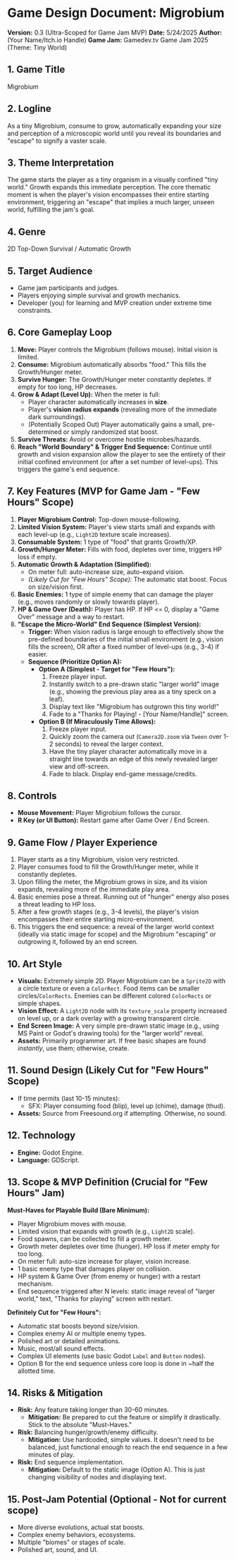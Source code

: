 # Game Design Document: Migrobium

**Version:** 0.3 (Ultra-Scoped for Game Jam MVP)
**Date:** 5/24/2025
**Author:** (Your Name/Itch.io Handle)
**Game Jam:** Gamedev.tv Game Jam 2025 (Theme: Tiny World)

## 1. Game Title
Migrobium

## 2. Logline
As a tiny Migrobium, consume to grow, automatically expanding your size and perception of a microscopic world until you reveal its boundaries and "escape" to signify a vaster scale.

## 3. Theme Interpretation
The game starts the player as a tiny organism in a visually confined "tiny world." Growth expands this immediate perception. The core thematic moment is when the player's vision encompasses their entire starting environment, triggering an "escape" that implies a much larger, unseen world, fulfilling the jam's goal.

## 4. Genre
2D Top-Down Survival / Automatic Growth

## 5. Target Audience
*   Game jam participants and judges.
*   Players enjoying simple survival and growth mechanics.
*   Developer (you) for learning and MVP creation under extreme time constraints.

## 6. Core Gameplay Loop
1.  **Move:** Player controls the Migrobium (follows mouse). Initial vision is limited.
2.  **Consume:** Migrobium automatically absorbs "food." This fills the Growth/Hunger meter.
3.  **Survive Hunger:** The Growth/Hunger meter constantly depletes. If empty for too long, HP decreases.
4.  **Grow & Adapt (Level Up):** When the meter is full:
    *   Player character automatically increases in **size**.
    *   Player's **vision radius expands** (revealing more of the immediate dark surroundings).
    *   (Potentially Scoped Out) Player automatically gains a small, pre-determined or simply randomized stat boost.
5.  **Survive Threats:** Avoid or overcome hostile microbes/hazards.
6.  **Reach "World Boundary" & Trigger End Sequence:** Continue until growth and vision expansion allow the player to see the entirety of their initial confined environment (or after a set number of level-ups). This triggers the game's end sequence.

## 7. Key Features (MVP for Game Jam - "Few Hours" Scope)
1.  **Player Migrobium Control:** Top-down mouse-following.
2.  **Limited Vision System:** Player's view starts small and expands with each level-up (e.g., `Light2D` texture scale increases).
3.  **Consumable System:** 1 type of "food" that grants Growth/XP.
4.  **Growth/Hunger Meter:** Fills with food, depletes over time, triggers HP loss if empty.
5.  **Automatic Growth & Adaptation (Simplified):**
    *   On meter full: auto-increase size, auto-expand vision.
    *   *(Likely Cut for "Few Hours" Scope):* The automatic stat boost. Focus on size/vision first.
6.  **Basic Enemies:** 1 type of simple enemy that can damage the player (e.g., moves randomly or slowly towards player).
7.  **HP & Game Over (Death):** Player has HP. If HP <= 0, display a "Game Over" message and a way to restart.
8.  **"Escape the Micro-World" End Sequence (Simplest Version):**
    *   **Trigger:** When vision radius is large enough to effectively show the pre-defined boundaries of the initial small environment (e.g., vision fills the screen), OR after a fixed number of level-ups (e.g., 3-4) if easier.
    *   **Sequence (Prioritize Option A):**
        *   **Option A (Simplest - Target for "Few Hours"):**
            1.  Freeze player input.
            2.  Instantly switch to a pre-drawn static "larger world" image (e.g., showing the previous play area as a tiny speck on a leaf).
            3.  Display text like "Migrobium has outgrown this tiny world!"
            4.  Fade to a "Thanks for Playing! - [Your Name/Handle]" screen.
        *   **Option B (If Miraculously Time Allows):**
            1.  Freeze player input.
            2.  Quickly zoom the camera out (`Camera2D.zoom` via `Tween` over 1-2 seconds) to reveal the larger context.
            3.  Have the tiny player character automatically move in a straight line towards an edge of this newly revealed larger view and off-screen.
            4.  Fade to black. Display end-game message/credits.

## 8. Controls
*   **Mouse Movement:** Player Migrobium follows the cursor.
*   **R Key (or UI Button):** Restart game after Game Over / End Screen.

## 9. Game Flow / Player Experience
1.  Player starts as a tiny Migrobium, vision very restricted.
2.  Player consumes food to fill the Growth/Hunger meter, while it constantly depletes.
3.  Upon filling the meter, the Migrobium grows in size, and its vision expands, revealing more of the immediate play area.
4.  Basic enemies pose a threat. Running out of "hunger" energy also poses a threat leading to HP loss.
5.  After a few growth stages (e.g., 3-4 levels), the player's vision encompasses their entire starting micro-environment.
6.  This triggers the end sequence: a reveal of the larger world context (ideally via static image for scope) and the Migrobium "escaping" or outgrowing it, followed by an end screen.

## 10. Art Style
*   **Visuals:** Extremely simple 2D. Player Migrobium can be a `Sprite2D` with a circle texture or even a `ColorRect`. Food items can be smaller circles/`ColorRects`. Enemies can be different colored `ColorRects` or simple shapes.
*   **Vision Effect:** A `Light2D` node with its `texture_scale` property increased on level up, or a dark overlay with a growing transparent circle.
*   **End Screen Image:** A very simple pre-drawn static image (e.g., using MS Paint or Godot's drawing tools) for the "larger world" reveal.
*   **Assets:** Primarily programmer art. If free basic shapes are found *instantly*, use them; otherwise, create.

## 11. Sound Design (Likely Cut for "Few Hours" Scope)
*   If time permits (last 10-15 minutes):
    *   SFX: Player consuming food (blip), level up (chime), damage (thud).
*   **Assets:** Source from Freesound.org if attempting. Otherwise, no sound.

## 12. Technology
*   **Engine:** Godot Engine.
*   **Language:** GDScript.

## 13. Scope & MVP Definition (Crucial for "Few Hours" Jam)
**Must-Haves for Playable Build (Bare Minimum):**
*   Player Migrobium moves with mouse.
*   Limited vision that expands with growth (e.g., `Light2D` scale).
*   Food spawns, can be collected to fill a growth meter.
*   Growth meter depletes over time (hunger). HP loss if meter empty for too long.
*   On meter full: auto-size increase for player, vision increase.
*   1 basic enemy type that damages player on collision.
*   HP system & Game Over (from enemy or hunger) with a restart mechanism.
*   End sequence triggered after N levels: static image reveal of "larger world," text, "Thanks for playing" screen with restart.

**Definitely Cut for "Few Hours":**
*   Automatic stat boosts beyond size/vision.
*   Complex enemy AI or multiple enemy types.
*   Polished art or detailed animations.
*   Music, most/all sound effects.
*   Complex UI elements (use basic Godot `Label` and `Button` nodes).
*   Option B for the end sequence unless core loop is done in ~half the allotted time.

## 14. Risks & Mitigation
*   **Risk:** Any feature taking longer than 30-60 minutes.
    *   **Mitigation:** Be prepared to cut the feature or simplify it drastically. Stick to the absolute "Must-Haves."
*   **Risk:** Balancing hunger/growth/enemy difficulty.
    *   **Mitigation:** Use hardcoded, simple values. It doesn't need to be balanced, just functional enough to reach the end sequence in a few minutes of play.
*   **Risk:** End sequence implementation.
    *   **Mitigation:** Default to the static image (Option A). This is just changing visibility of nodes and displaying text.

## 15. Post-Jam Potential (Optional - Not for current scope)
*   More diverse evolutions, actual stat boosts.
*   Complex enemy behaviors, ecosystems.
*   Multiple "biomes" or stages of scale.
*   Polished art, sound, and UI.
